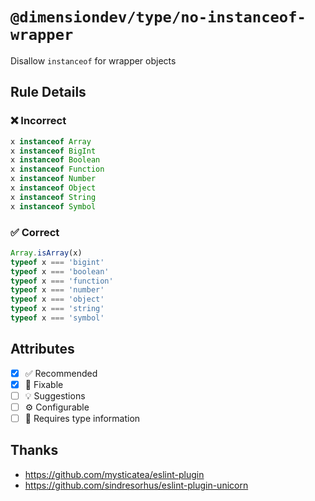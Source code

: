 <!-- begin title -->

# `@dimensiondev/type/no-instanceof-wrapper`

Disallow `instanceof` for wrapper objects

<!-- end title -->

## Rule Details

### :x: Incorrect

```ts
x instanceof Array
x instanceof BigInt
x instanceof Boolean
x instanceof Function
x instanceof Number
x instanceof Object
x instanceof String
x instanceof Symbol
```

### :white_check_mark: Correct

```ts
Array.isArray(x)
typeof x === 'bigint'
typeof x === 'boolean'
typeof x === 'function'
typeof x === 'number'
typeof x === 'object'
typeof x === 'string'
typeof x === 'symbol'
```

## Attributes

<!-- begin attributes -->

- [x] :white_check_mark: Recommended
- [x] :wrench: Fixable
- [ ] :bulb: Suggestions
- [ ] :gear: Configurable
- [ ] :thought_balloon: Requires type information

<!-- end attributes -->

## Thanks

- <https://github.com/mysticatea/eslint-plugin>
- <https://github.com/sindresorhus/eslint-plugin-unicorn>
